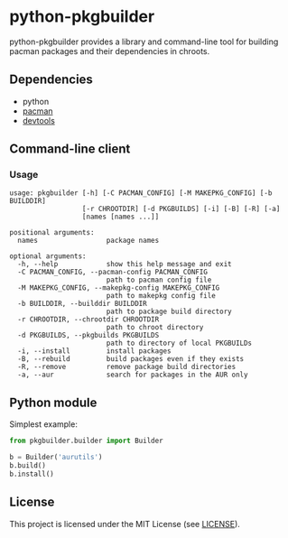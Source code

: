 # python-pkgbuilder

python-pkgbuilder provides a library and command-line tool for building pacman
packages and their dependencies in chroots.

## Dependencies

* python
* [pacman](https://www.archlinux.org/packages/core/x86_64/pacman/)
* [devtools](https://www.archlinux.org/packages/extra/any/devtools/)

## Command-line client

### Usage

```
usage: pkgbuilder [-h] [-C PACMAN_CONFIG] [-M MAKEPKG_CONFIG] [-b BUILDDIR]
                  [-r CHROOTDIR] [-d PKGBUILDS] [-i] [-B] [-R] [-a]
                  [names [names ...]]

positional arguments:
  names                 package names

optional arguments:
  -h, --help            show this help message and exit
  -C PACMAN_CONFIG, --pacman-config PACMAN_CONFIG
                        path to pacman config file
  -M MAKEPKG_CONFIG, --makepkg-config MAKEPKG_CONFIG
                        path to makepkg config file
  -b BUILDDIR, --builddir BUILDDIR
                        path to package build directory
  -r CHROOTDIR, --chrootdir CHROOTDIR
                        path to chroot directory
  -d PKGBUILDS, --pkgbuilds PKGBUILDS
                        path to directory of local PKGBUILDs
  -i, --install         install packages
  -B, --rebuild         build packages even if they exists
  -R, --remove          remove package build directories
  -a, --aur             search for packages in the AUR only
```

## Python module

Simplest example:
```python
from pkgbuilder.builder import Builder

b = Builder('aurutils')
b.build()
b.install()
```

## License

This project is licensed under the MIT License (see [LICENSE](LICENSE)).
